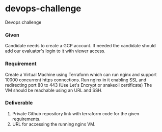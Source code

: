 # devops-challenge
Devops challenge

### Given
Candidate needs to create a GCP account. If needed the candidate should add our evaluator's login to it with viewer access.

### Requirement
Create a Virtual Machine using Terraform which can run nginx and support 10000 concurrent https connections.
Run nginx in it enabling SSL and redirecting port 80 to 443 (Use Let's Encrypt or snakeoil certificate)
The VM should be reachable using an URL and SSH.

### Deliverable
1. Private Github repository link with terraform code for the given requirements.
2. URL for accessing the running nginx VM.
